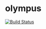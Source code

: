 # olympus
[![Build Status](https://travis-ci.org/demkada/bom.svg?branch=master)](https://travis-ci.org/demkada/bom)
